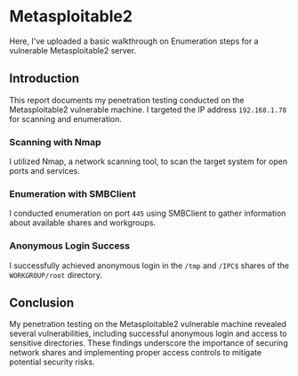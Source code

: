 # Metasploitable2
Here, I've uploaded a basic walkthrough on Enumeration steps for a vulnerable Metasploitable2 server.

## Introduction

This report documents my penetration testing conducted on the Metasploitable2 vulnerable machine. I targeted the IP address `192.168.1.78` for scanning and enumeration.

### Scanning with Nmap

I utilized Nmap, a network scanning tool, to scan the target system for open ports and services.

### Enumeration with SMBClient

I conducted enumeration on port `445` using SMBClient to gather information about available shares and workgroups.

### Anonymous Login Success

I successfully achieved anonymous login in the `/tmp` and `/IPC$` shares of the `WORKGROUP/root` directory.

## Conclusion

My penetration testing on the Metasploitable2 vulnerable machine revealed several vulnerabilities, including successful anonymous login and access to sensitive directories. These findings underscore the importance of securing network shares and implementing proper access controls to mitigate potential security risks.

